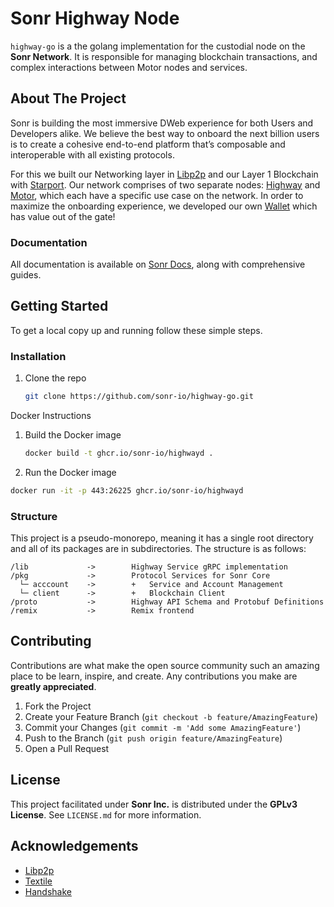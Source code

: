 # Sonr Highway Node

`highway-go` is a the golang implementation for the custodial node on the **Sonr Network**. It is responsible for managing blockchain transactions, and complex interactions between Motor nodes and services.

## About The Project

Sonr is building the most immersive DWeb experience for both Users and Developers alike. We believe the best way to onboard the next billion users is to create a cohesive end-to-end platform that’s composable and interoperable with all existing protocols.

For this we built our Networking layer in [Libp2p](“https://libp2p.io”) and our Layer 1 Blockchain with [Starport](“https://starport.com”). Our network comprises of two separate nodes: [Highway](“https://github.com/sonr-io/highway”) and [Motor](“https://github.com/sonr-io/motor”), which each have a specific use case on the network. In order to maximize the onboarding experience, we developed our own [Wallet](“https://github.com/sonr-io/wallet) which has value out of the gate!

### Documentation

All documentation is available on [Sonr Docs](“https://docs.sonr.io”), along with comprehensive guides.

<!-- GETTING STARTED -->

## Getting Started

To get a local copy up and running follow these simple steps.

### Installation

1. Clone the repo

   ```sh
   git clone https://github.com/sonr-io/highway-go.git
   ```

Docker Instructions

1. Build the Docker image

   ```sh
   docker build -t ghcr.io/sonr-io/highwayd .
   ```

2. Run the Docker image

```sh
docker run -it -p 443:26225 ghcr.io/sonr-io/highwayd
```

### Structure

This project is a pseudo-monorepo, meaning it has a single root directory and all of its packages are in subdirectories. The structure is as follows:

```text
/lib             ->        Highway Service gRPC implementation
/pkg             ->        Protocol Services for Sonr Core
  └─ acccount    ->        +   Service and Account Management
  └─ client      ->        +   Blockchain Client
/proto           ->        Highway API Schema and Protobuf Definitions
/remix           ->        Remix frontend
```

## Contributing

Contributions are what make the open source community such an amazing place to be learn, inspire, and create. Any contributions you make are **greatly appreciated**.

1. Fork the Project
2. Create your Feature Branch (`git checkout -b feature/AmazingFeature`)
3. Commit your Changes (`git commit -m 'Add some AmazingFeature'`)
4. Push to the Branch (`git push origin feature/AmazingFeature`)
5. Open a Pull Request

## License

This project facilitated under **Sonr Inc.** is distributed under the **GPLv3 License**. See `LICENSE.md` for more information.

## Acknowledgements

- [Libp2p](https://libp2p.io/)
- [Textile](https://www.textile.io/)
- [Handshake](https://handshake.org/)
